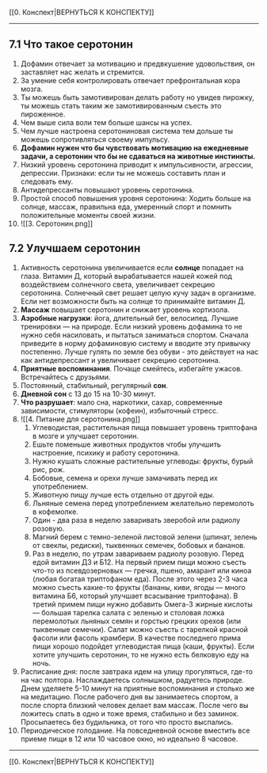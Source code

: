 [[0. Конспект|ВЕРНУТЬСЯ К КОНСПЕКТУ]] 
___
## 7.1 Что такое серотонин
1.  Дофамин отвечает за мотивацию и предвкушение удовольствия, он заставляет нас желать и стремится.
2.  За умение себя контролировать отвечает префронтальная кора мозга.
3.  Ты можешь быть замотивирован делать работу но увидев пирожку, ты можешь стать таким же замотивированным съесть это пироженное.
4.  Чем выше сила воли тем больше шансы на успех.
5.  Чем лучше настроена серотониновая система тем дольше ты можешь сопротивляться своему импульсу.
6.  **Дофамин нужен что бы чувствовать мотивацию на ежедневные задачи, а серотонин что бы не сдаваться на животные инстинкты.**
7.  Низкий уровень серотонина приводит к импульсивности, агрессии, депрессии. Признаки: если ты не можешь составить план и следовать ему. 
8.  Антидепрессанты повышают уровень серотонина. 
9.  Простой способ повышения уровня серотонина: Ходить больше на солнце, массаж, правильна еда, умеренный спорт и помнить положительные моменты своей жизни.
10.  ![[3. Серотонин.png]]
## 7.2 Улучшаем серотонин
1.  Активность серотонина увеличивается если **солнце** попадает на глаза. Витамин Д, который вырабатывается нашей кожей под воздействием солнечного света, увеличивает секрецию серотонина. Солнечный свет решает целую кучу задач в организме. Если нет возможности быть на солнце то принимайте витамин Д. 
2.  **Массаж** повышает серотонин и снижает уровень кортизола.
3.  **Аэробные нагрузки**: йога, длительный бег, велосипед. Лучшие тренировки — на природе. Если низкий уровень дофамина то не нужно себя насиловать, и пытаться заниматься спортом. Сначала приведите в норму дофаминовую систему и вводите эту привычку постепенно. Лучше гулять по земле без обуви - это действует на нас как антидепрессант и увеличивает секрецию серотонина.
4.  **Приятные воспоминания**. Почаще смейтесь, избегайте ужасов. Встречайтесь с друзьями.
5.  Постоянный, стабильный, регулярный **сон**.
6.  **Дневной сон** с 13 до 15 на 10-30 минут.
7.  **Что разрушает**: мало сна, наркотики, сахар, современные зависимости, стимуляторы (кофеин), избыточный стресс.
8. ![[4. Питание для серотонина.png]]
	1. Углеводистая, растительная пища повышает уровень триптофана в мозге и улучшает серотонин.
	2. Ешьте поменьше животных продуктов чтобы улучшить настроение, психику и работу серотонина.
	3. Нужно кушать сложные растительные углеводы: фрукты, бурый рис, рож.
	4. Бобовые, семена и орехи лучше замачивать перед их употреблением.
	5. Животную пищу лучше есть отдельно от другой еды.
	6. Льняные семена перед употреблением желательно перемолоть в кофемолке.
	7. Один - два раза в неделю заваривать зверобой или радиолу розовую. 
	8. Магний берем с темно-зеленой листовой зелени (шпинат, зелень от свеклы, редиски), тыквенных семечек, бобовых и бананов. 
	9. Раз в неделю, по утрам завариваем радиолу розовую. Перед едой витамин Д3 и Б12. На первый прием пищи можно съесть что-то из псевдозерновых — гречка, пшено, амарант или киноа (любая богатая триптофаном еда). После этого через 2-3 часа можно съесть какие-то фрукты (бананы, киви, ягоды — много витамина Б6, который улучшает всасывание триптофана). В третий примем пищи нужно добавить Омега-3 жирные кислоты — большая тарелка салата с зеленью и столовая ложка перемолотых льняных семян и горстью грецких орехов (или тыквенные семечки). Салат можно съесть с тарелкой красной фасоли или фасоль крамбери. В качестве последнего прима пищи хорошо подойдет углеводистая пища (каши, фрукты). Если хотите улучшить серотонин, то не нужно есть белковую еду на ночь. 
9.  Расписание дня: после завтрака идем на улицу прогуляться, где-то на час полтора. Наслаждаетесь солнышком, радуетесь природе. Днем уделяете 5-10 минут на приятные воспоминания и столько же на медитацию. После рабочего дня вы занимаетесь спортом, а после спорта близкий человек делает вам массаж. После чего вы ложитесь спать в одно и тоже время, стабильно и без заминок. Просыпаетесь без будильника, от того что просто выспались.
10.  Периодическое голодание. На повседневной основе вместить все приеме пищи в 12 или 10 часовое окно, но идеально 8 часовое.
---
[[0. Конспект|ВЕРНУТЬСЯ К КОНСПЕКТУ]]